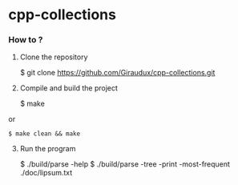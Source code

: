 cpp-collections
===============

### How to ?


1.  Clone the repository

    $ git clone https://github.com/Giraudux/cpp-collections.git

2.  Compile and build the project

    $ make

or

    $ make clean && make

3.  Run the program

    $ ./build/parse -help
    $ ./build/parse -tree -print -most-frequent ./doc/lipsum.txt
